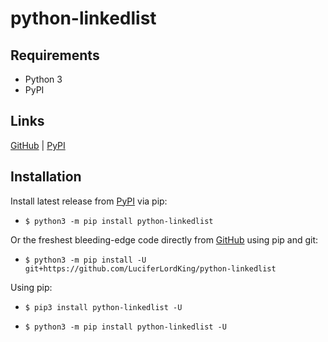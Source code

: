 # python-linkedlist

## Requirements
* Python 3
* PyPI

## Links
[GitHub](https://github.com/LuciferLordKing/python-linkedlist) | [PyPI](https://pypi.org/project/python-linkedlist)

## Installation
Install latest release from [PyPI](https://pypi.org) via pip:

* ```$ python3 -m pip install python-linkedlist```

Or the freshest bleeding-edge code directly from [GitHub](https://github.com/LuciferLordKing/python-linkedlist) using pip and git:

* ```$ python3 -m pip install -U git+https://github.com/LuciferLordKing/python-linkedlist```

Using pip:

* ```$ pip3 install python-linkedlist -U```

* ```$ python3 -m pip install python-linkedlist -U```
